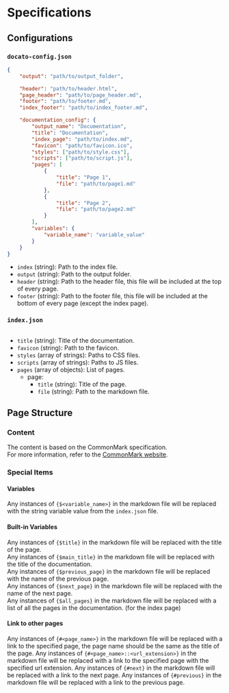 # Specifications

## Configurations

### `docato-config.json`

```json
{
    "output": "path/to/output_folder",

    "header": "path/to/header.html",
    "page_header": "path/to/page_header.md",
    "footer": "path/to/footer.md",
    "index_footer": "path/to/index_footer.md",

    "documentation_config": {
        "output_name": "Documentation",
        "title": "Documentation",
        "index_page": "path/to/index.md",
        "favicon": "path/to/favicon.ico",
        "styles": ["path/to/style.css"],
        "scripts": ["path/to/script.js"],
        "pages": [
            {
                "title": "Page 1",
                "file": "path/to/page1.md"
            },
            {
                "title": "Page 2",
                "file": "path/to/page2.md"
            }
        ],
        "variables": {
            "variable_name": "variable_value"
        }
    }
}
```

- `index` (string): Path to the index file.
- `output` (string): Path to the output folder.
- `header` (string): Path to the header file, this file will be included at the top of every page.
- `footer` (string): Path to the footer file, this file will be included at the bottom of every page (except the index page).

### `index.json`

```json
```

- `title` (string): Title of the documentation.
- `favicon` (string): Path to the favicon.
- `styles` (array of strings): Paths to CSS files.
- `scripts` (array of strings): Paths to JS files.
- `pages` (array of objects): List of pages.
    - page:
        - `title` (string): Title of the page.
        - `file` (string): Path to the markdown file.


## Page Structure

### Content

The content is based on the CommonMark specification. <br>
For more information, refer to the [CommonMark website](https://commonmark.org/).

### Special Items

#### Variables

Any instances of `{$<variable_name>}` in the markdown file will be replaced with the string variable value from the `index.json` file.

#### Built-in Variables

Any instances of `{$title}` in the markdown file will be replaced with the title of the page.<br>
Any instances of `{$main_title}` in the markdown file will be replaced with the title of the documentation.<br>
Any instances of `{$previous_page}` in the markdown file will be replaced with the name of the previous page.<br>
Any instances of `{$next_page}` in the markdown file will be replaced with the name of the next page.<br>
Any instances of `{$all_pages}` in the markdown file will be replaced with a list of all the pages in the documentation. (for the index page)

#### Link to other pages

Any instances of `{#<page_name>}` in the markdown file will be replaced with a link to the specified page, the page name should be the same as the title of the page.
Any instances of `{#<page_name>::<url_extension>}` in the markdown file will be replaced with a link to the specified page with the specified url extension.
Any instances of `{#next}` in the markdown file will be replaced with a link to the next page.
Any instances of `{#previous}` in the markdown file will be replaced with a link to the previous page.